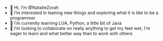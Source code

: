 - 👋 Hi, I’m @NatalieZorah
- 👀 I’m interested in leaning new things and exploring what it is like to be a programmer
- 🌱 I’m currently learning LUA, Python, a little bit of Java
- 💞️ I’m looking to collaborate on really anything to get my feet wet, I'm eager to learn and what better way than to work with others

<!---
NatalieZorah/NatalieZorah is a ✨ special ✨ repository because its `README.md` (this file) appears on your GitHub profile.
You can click the Preview link to take a look at your changes.
--->
